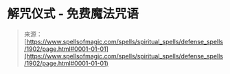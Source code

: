 <!--yml

category: 未分类

date: 2024-06-12 18:35:20

-->

# 解咒仪式 - 免费魔法咒语

> 来源：[https://www.spellsofmagic.com/spells/spiritual_spells/defense_spells/1902/page.html#0001-01-01](https://www.spellsofmagic.com/spells/spiritual_spells/defense_spells/1902/page.html#0001-01-01)
